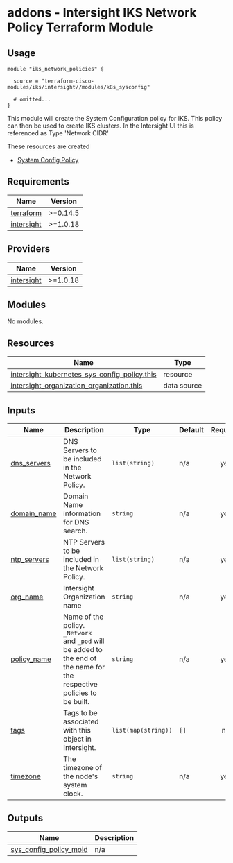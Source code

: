 # addons - Intersight IKS Network Policy Terraform Module

## Usage

```hcl
module "iks_network_policies" {

  source = "terraform-cisco-modules/iks/intersight//modules/k8s_sysconfig"

  # omitted...
}
```

This module will create the System Configuration policy for IKS.  This policy can then be used to create IKS clusters.  In the Intersight UI this is referenced as Type 'Network CIDR'


These resources are created
* [System Config Policy](https://registry.terraform.io/providers/CiscoDevNet/intersight/latest/docs/resources/kubernetes_sys_config_policy)




<!-- BEGINNING OF PRE-COMMIT-TERRAFORM DOCS HOOK -->
## Requirements

| Name | Version |
|------|---------|
| <a name="requirement_terraform"></a> [terraform](#requirement\_terraform) | >=0.14.5 |
| <a name="requirement_intersight"></a> [intersight](#requirement\_intersight) | >=1.0.18 |

## Providers

| Name | Version |
|------|---------|
| <a name="provider_intersight"></a> [intersight](#provider\_intersight) | >=1.0.18 |

## Modules

No modules.

## Resources

| Name | Type |
|------|------|
| [intersight_kubernetes_sys_config_policy.this](https://registry.terraform.io/providers/CiscoDevNet/intersight/latest/docs/resources/kubernetes_sys_config_policy) | resource |
| [intersight_organization_organization.this](https://registry.terraform.io/providers/CiscoDevNet/intersight/latest/docs/data-sources/organization_organization) | data source |

## Inputs

| Name | Description | Type | Default | Required |
|------|-------------|------|---------|:--------:|
| <a name="input_dns_servers"></a> [dns\_servers](#input\_dns\_servers) | DNS Servers to be included in the Network Policy. | `list(string)` | n/a | yes |
| <a name="input_domain_name"></a> [domain\_name](#input\_domain\_name) | Domain Name information for DNS search. | `string` | n/a | yes |
| <a name="input_ntp_servers"></a> [ntp\_servers](#input\_ntp\_servers) | NTP Servers to be included in the Network Policy. | `list(string)` | n/a | yes |
| <a name="input_org_name"></a> [org\_name](#input\_org\_name) | Intersight Organization name | `string` | n/a | yes |
| <a name="input_policy_name"></a> [policy\_name](#input\_policy\_name) | Name of the policy.  `_Network` and `_pod` will be added to the end of the name for the respective policies to be built. | `string` | n/a | yes |
| <a name="input_tags"></a> [tags](#input\_tags) | Tags to be associated with this object in Intersight. | `list(map(string))` | `[]` | no |
| <a name="input_timezone"></a> [timezone](#input\_timezone) | The timezone of the node's system clock. | `string` | n/a | yes |

## Outputs

| Name | Description |
|------|-------------|
| <a name="output_sys_config_policy_moid"></a> [sys\_config\_policy\_moid](#output\_sys\_config\_policy\_moid) | n/a |
<!-- END OF PRE-COMMIT-TERRAFORM DOCS HOOK -->